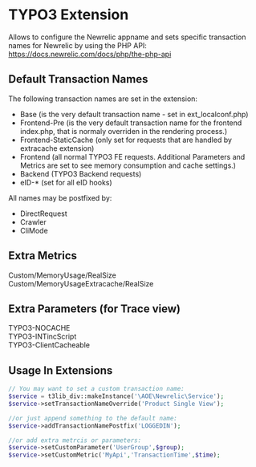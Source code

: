 TYPO3 Extension
===============

Allows to configure the Newrelic appname and sets specific transaction names for Newrelic by using the PHP API: https://docs.newrelic.com/docs/php/the-php-api

## Default Transaction Names

The following transaction names are set in the extension:
* Base (is the very default transaction name - set in ext_localconf.php)
* Frontend-Pre (is the very default transaction name for the frontend index.php, that is normaly overriden in the rendering process.)
* Frontend-StaticCache (only set for requests that are handled by extracache extension)
* Frontend (all normal TYPO3 FE requests. Additional Parameters and Metrics are set to see memory consumption and cache settings.)
* Backend (TYPO3 Backend requests)
* eID-* (set for all eID hooks)

All names may be postfixed by:
* DirectRequest
* Crawler
* CliMode


## Extra Metrics

Custom/MemoryUsage/RealSize
Custom/MemoryUsageExtracache/RealSize


## Extra Parameters (for Trace view)

TYPO3-NOCACHE  
TYPO3-INTincScript  
TYPO3-ClientCacheable  


## Usage In Extensions

```php
// You may want to set a custom transaction name:
$service = t3lib_div::makeInstance('\AOE\Newrelic\Service');
$service->setTransactionNameOverride('Product Single View');

//or just append something to the default name:
$service->addTransactionNamePostfix('LOGGEDIN');

//or add extra metrcis or parameters:
$service->setCustomParameter('UserGroup',$group);
$service->setCustomMetric('MyApi','TransactionTime',$time);
```
